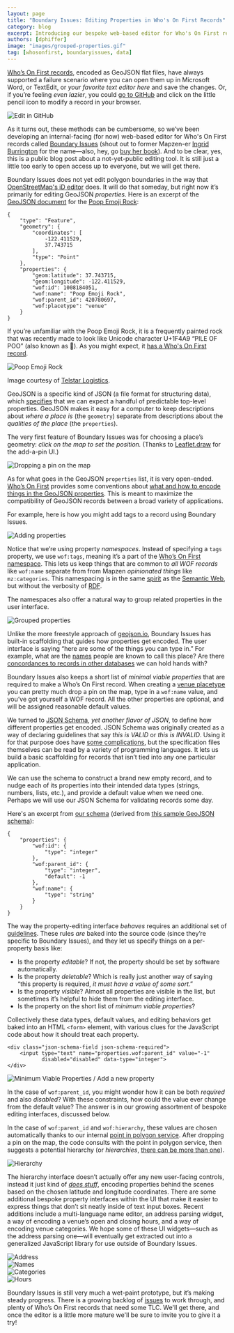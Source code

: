```yaml
---
layout: page
title: "Boundary Issues: Editing Properties in Who's On First Records"
category: blog
excerpt: Introducing our bespoke web-based editor for Who's On First records—helping GeoJSON help you.
authors: [dphiffer]
image: "images/grouped-properties.gif"
tag: [whosonfirst, boundaryissues, data]
---
```




[Who’s On First records](https://whosonfirst.mapzen.com/), encoded as GeoJSON flat files, have always supported a failure scenario where you can open them up in Microsoft Word, or TextEdit, or *your favorite text editor here* and save the changes. Or, if you’re feeling *even lazier*, you could [go to GitHub](https://github.com/whosonfirst-data/whosonfirst-data) and click on the little pencil icon to modify a record in your browser.

![Edit in GitHub](images/edit-button.gif)

As it turns out, these methods can be cumbersome, so we’ve been developing an internal-facing (for now) web-based editor for Who's On First records called [Boundary Issues](https://github.com/whosonfirst/whosonfirst-www-boundaryissues/) (shout out to former Mapzen-er [Ingrid Burrington](https://twitter.com/lifewinning) for the name—also, hey, go [buy her book](http://www.mhpbooks.com/books/networks-of-new-york/)). And to be clear, yes, this is a public blog post about a not-yet-public editing tool. It is still just a little too early to open access up to everyone, but we will get there.

Boundary Issues does not yet edit polygon boundaries in the way that [OpenStreetMap's iD editor](http://www.openstreetmap.org/edit?editor=id) does. It will do that someday, but right now it’s primarily for editing GeoJSON _properties_. Here is an excerpt of the [GeoJSON document](https://whosonfirst.mapzen.com/data/100/818/405/1/1008184051.geojson) for the [Poop Emoji Rock](https://bernalwood.com/2016/08/29/bernal-rock-transformed-into-beloved-poop-emoji/):

	{
		"type": "Feature",
		"geometry": {
			"coordinates": [
				-122.411529,
				37.743715
			],
			"type": "Point"
		},
		"properties": {
			"geom:latitude": 37.743715,
			"geom:longitude": -122.411529,
			"wof:id": 1008184051,
			"wof:name": "Poop Emoji Rock",
			"wof:parent_id": 420780697,
			"wof:placetype": "venue"
		}
	}

If you’re unfamiliar with the Poop Emoji Rock, it is a frequently painted rock that was recently made to look like Unicode character U+1F4A9 “PILE OF POO” (also known as 💩). As you might expect, it [has a Who's On First record](https://twitter.com/alloftheplaces/status/770793279969374208).

![Poop Emoji Rock](images/poop-emoji-rock.jpg)

<p class="caption">Image courtesy of <a href="https://bernalwood.com/2016/08/29/bernal-rock-transformed-into-beloved-poop-emoji/">Telstar Logistics</a>.</p>

GeoJSON is a specific kind of JSON (a file format for structuring data), which [specifies](https://tools.ietf.org/html/rfc7946) that we can expect a handful of predictable top-level properties. GeoJSON makes it easy for a computer to keep descriptions about *where a place is* (the `geometry`) separate from descriptions about the *qualities of the place* (the `properties`).

The very first feature of Boundary Issues was for choosing a place’s geometry: _click on the map to set the position._ (Thanks to [Leaflet.draw](https://github.com/Leaflet/Leaflet.draw) for the add-a-pin UI.)

![Dropping a pin on the map](images/drop-pin.gif)

As for what goes in the GeoJSON `properties` list, it is very open-ended. [Who’s On First](https://mapzen.com/blog/who-s-on-first/) provides some conventions about [what and how to encode things in the GeoJSON properties](https://github.com/whosonfirst/whosonfirst-properties). This is meant to maximize the compatibility of GeoJSON records between a broad variety of applications.

For example, here is how you might add tags to a record using Boundary Issues.

![Adding properties](images/add-properties.gif)

Notice that we’re using property _namespaces_. Instead of specifying a `tags` property, we use `wof:tags`, meaning it’s a part of the [Who’s On First namespace](https://github.com/whosonfirst/whosonfirst-properties/blob/master/properties/wof.md). This lets us keep things that are common to _all WOF records_ like `wof:name` separate from from Mapzen _opinionated things_ like `mz:categories`. This namespacing is in the same [spirit](https://en.wikipedia.org/wiki/Triplestore) as the [Semantic Web](https://en.wikipedia.org/wiki/Semantic_Web), but without the verbosity of [RDF](https://en.wikipedia.org/wiki/Resource_Description_Framework#Examples).

The namespaces also offer a natural way to group related properties in the user interface.

![Grouped properties](images/grouped-properties.gif)

Unlike the more freestyle approach of [geojson.io](http://geojson.io/),  Boundary Issues has built-in scaffolding that guides how properties get encoded. The user interface is saying “here are some of the things you can type in.” For example, what are the [names](https://github.com/whosonfirst/whosonfirst-names) people are known to call this place? Are there [concordances to records in other databases](https://github.com/whosonfirst/whosonfirst-properties/blob/master/properties/wof.md#concordances) we can hold hands with?

Boundary Issues also keeps a short list of _minimal viable properties_ that are required to make a Who’s On First record. When creating a [venue placetype](https://github.com/whosonfirst/whosonfirst-placetypes/blob/master/placetypes/venue.json) you can pretty much drop a pin on the map, type in a `wof:name` value, and you’ve got yourself a WOF record. All the other properties are optional, and will be assigned reasonable default values.

We turned to [JSON Schema](http://json-schema.org/), _yet another flavor of JSON_, to define how different properties get encoded. JSON Schema was originally created as a way of declaring guidelines that say _this is VALID_ or _this is INVALID_. Using it for that purpose does have [some complications](https://www.tbray.org/ongoing/When/201x/2016/04/30/JSON-Schema-funnies), but the specification files themselves can be read by a variety of programming languages. It lets us build a basic scaffolding for records that isn’t tied into any one particular application.

We can use the schema to construct a brand new empty record, and to nudge each of its properties into their intended data types (strings, numbers, lists, etc.), and provide a default value when we need one. Perhaps we will use our JSON Schema for validating records some day.

Here's an excerpt from [our schema](https://github.com/whosonfirst/whosonfirst-json-schema/blob/master/schema/whosonfirst.schema) (derived from [this sample GeoJSON schema](https://github.com/fge/sample-json-schemas/blob/master/geojson/geojson.json)):

	{
		"properties": {
			"wof:id": {
				"type": "integer"
			},
			"wof:parent_id": {
				"type": "integer",
				"default": -1
			},
			"wof:name": {
				"type": "string"
			}
		}
	}

The way the property-editing interface _behaves_ requires an additional set of [guidelines](https://github.com/whosonfirst/whosonfirst-www-boundaryissues/blob/master/www/include/lib_wof_render.php#L44-L133). These rules _are_ baked into the source code (since they’re specific to Boundary Issues), and they let us specify things on a per-property basis like:

- Is the property _editable_? If not, the property should be set by software automatically.
- Is the property _deletable_? Which is really just another way of saying “this property is required, _it must have a value of some sort_.”
- Is the property _visible_? Almost all properties are visible in the list, but sometimes it’s helpful to hide them from the editing interface.
- Is the property on the short list of _minimum viable properties_?

Collectively these data types, default values, and editing behaviors get baked into an HTML `<form>` element, with various clues for the JavaScript code about how it should treat each property.

	<div class="json-schema-field json-schema-required">
		<input type="text" name="properties.wof:parent_id" value="-1"
		       disabled="disabled" data-type="integer">
	</div>

![Minimum Viable Properties / Add a new property](images/minimum-viable.png)

In the case of `wof:parent_id`, you might wonder how it can be both _required_ and also _disabled_? With these constraints, how could the value ever change from the default value? The answer is in our growing assortment of bespoke editing interfaces, discussed below.


In the case of `wof:parent_id` and `wof:hierarchy`, these values are chosen automatically thanks to our internal [point in polygon service](https://github.com/whosonfirst/go-whosonfirst-pip). After dropping a pin on the map, the code consults with the point in polygon service, then suggests a potential hierarchy (or _hierarchies_, [there can be more than one](https://github.com/whosonfirst/whosonfirst-placetypes#hierarchies)).

![Hierarchy](images/hierarchy.png)

The hierarchy interface doesn’t actually offer any new user-facing controls, instead it just kind of [_does stuff_](http://lifewinning.com/tag/magic/), encoding properties behind the scenes based on the chosen latitude and longitude coordinates. There are some additional bespoke property interfaces within the UI that make it easier to express things that don’t sit neatly inside of text input boxes. Recent additions include a multi-language name editor, an address parsing widget, a way of encoding a venue’s open and closing hours, and a way of encoding venue categories. We hope some of these UI widgets—such as the address parsing one—will eventually get extracted out into a generalized JavaScript library for use outside of Boundary Issues.

<div class="row">
	<div class="col-sm-6"><img src="images/libpostal_bi_address.gif" alt="Address"></div>
	<div class="col-sm-6"><img src="images/names.gif" alt="Names"></div>
</div>
<div class="row">
	<div class="col-sm-6"><img src="images/category.gif" alt="Categories"></div>
	<div class="col-sm-6"><img src="images/hours.gif" alt="Hours"></div>
</div>

Boundary Issues is still very much a wet-paint prototype, but it’s making steady progress. There is a growing backlog of [issues](https://github.com/whosonfirst/whosonfirst-www-boundaryissues/issues) to work through, and plenty of Who’s On First records that need some TLC. We'll get there, and once the editor is a little more mature we'll be sure to invite you to give it a try!
